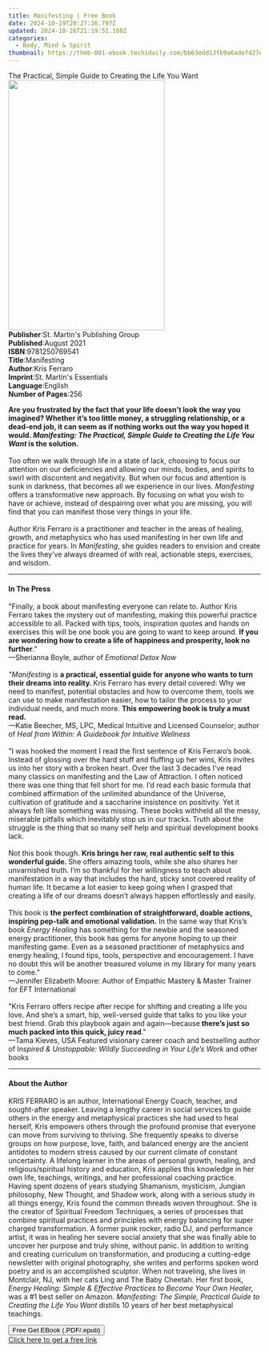 ```yaml
---
title: Manifesting | Free Book
date: 2024-10-19T20:27:36.797Z
updated: 2024-10-26T21:19:51.108Z
categories:
  - Body, Mind & Spirit
thumbnail: https://thmb-001-ebook.techidaily.com/bb63edd13fb9a6adefd27ebd398f42f1744ce075e8277ab4287b176c10461af5.jpg
---
```

<main id="book-container">
  <div class="flex flex-col">
    <div class="book-brief flex-1 py-6 px-4 sm:p-6 md:py-10 md:px-8">
      <!-- brief-->
      <div class="book-brief-main">
        The Practical, Simple Guide to Creating the Life You Want
      </div>
    </div>
    <div
      class="book-meta-info flex-1 grid gap-4 col-start-1 col-end-3 row-start-1 sm:mb-6 sm:grid-cols-4 lg:gap-6 lg:col-start-2 lg:row-end-6 lg:row-span-6 lg:mb-0"
    >
      <div
        class="book-meta-info-left place-content-center mt-4 p-4 text-sm leading-6 col-start-2 col-span-2 dark:text-slate-400"
      >
        <img
          class="w-full h-500 object-cover rounded-lg sm:h-255 sm:col-span-2 lg:col-span-full"
          src="https://img-001-ebook.techidaily.com/8f8accaf82f13aa67d1f8f60684dc473a758e8e8602a077700e83fa9c4acfe3d.jpg"
          alt=""
          width="312"
          height="500"
        />
      </div>
      <div
        class="book-meta-info-right mt-2 col-start-1 row-start-2 col-span-3 self-center"
      >
        <!-- meta data  -->
        <div class="flex flex-col px-4 md:px-8">
          <div class="flex-1">
            <strong>Publisher</strong>:<span class="px-2"
              >St. Martin&#39;s Publishing Group</span
            >
          </div>
          <div class="flex-1">
            <strong>Published</strong>:<span class="px-2">August 2021</span>
          </div>
          <div class="flex-1">
            <strong>ISBN</strong>:<span class="px-2">9781250769541</span>
          </div>
          <div class="flex-1">
            <strong>Title</strong>:<span class="px-2">Manifesting</span>
          </div>
          <div class="flex-1">
            <strong>Author</strong>:<span class="px-2">Kris Ferraro</span>
          </div>
          <div class="flex-1">
            <strong>Imprint</strong>:<span class="px-2"
              >St. Martin&#39;s Essentials</span
            >
          </div>
          <div class="flex-1">
            <strong>Language</strong>:<span class="px-2">English</span>
          </div>
          <div class="flex-1">
            <strong>Number of Pages</strong>:<span class="px-2">256</span>
          </div>
        </div>
      </div>
    </div>
    <div class="book-description flex-1 py-6 px-4 sm:p-6 md:py-10 md:px-8">
      <div class="book-description-main">
        <div accordion-content="" id="description">
          <p>
            <b
              >Are you frustrated by the fact that your life doesn’t look the
              way you imagined? Whether it’s too little money, a struggling
              relationship, or a dead-end job, it can seem as if nothing works
              out the way you hoped it would.
              <i
                >Manifesting: The Practical, Simple Guide to Creating the Life
                You Want</i
              >
              is the solution.</b
            ><br /><br />Too often we walk through life in a state of lack,
            choosing to focus our attention on our deficiencies and allowing our
            minds, bodies, and spirits to swirl with discontent and negativity.
            But when our focus and attention is sunk in darkness, that becomes
            all we experience in our lives. <i>Manifesting</i> offers a
            transformative new approach. By focusing on what you wish to have or
            achieve, instead of despairing over what you are missing, you will
            find that you can manifest those very things in your life.<br /><br />Author
            Kris Ferraro is a practitioner and teacher in the areas of healing,
            growth, and metaphysics who has used manifesting in her own life and
            practice for years. In <i>Manifesting</i>, she guides readers to
            envision and create the lives they’ve always dreamed of with real,
            actionable steps, exercises, and wisdom.
          </p>
        </div>
        <div class="accordion-fader"></div>
      </div>
    </div>
    <div class="book-excerpts flex-1 py-6 px-4 sm:p-6 md:py-10 md:px-8">
      <!-- excerpts-->
      <div class="book-excerpts-main">
        <hr />
        <h4 class="placeholder placeholder-heading">
          <span>In The Press</span>
        </h4>
        <p></p>
        <p>
          "Finally, a book about manifesting everyone can relate to. Author Kris
          Ferraro takes the mystery out of manifesting, making this powerful
          practice accessible to all. Packed with tips, tools, inspiration
          quotes and hands on exercises this will be one book you are going to
          want to keep around.
          <b
            >If you are wondering how to create a life of happiness and
            prosperity, look no further</b
          >." <br />—Sherianna Boyle, author of
          <i>Emotional Detox Now <br /><br />"Manifesting</i> is
          <b
            >a practical, essential guide for anyone who wants to turn their
            dreams into reality. </b
          >Kris Ferraro has every detail covered: Why we need to manifest,
          potential obstacles and how to overcome them, tools we can use to make
          manifestation easier, how to tailor the process to your individual
          needs, and much more.
          <b>This empowering book is truly a must read. <br /></b> —Katie
          Beecher, MS, LPC, Medical Intuitive and Licensed Counselor; author of
          <i>Heal from Within: A Guidebook for Intuitive Wellness<br /><br /></i
          >"I was hooked the moment I read the first sentence of Kris Ferraro’s
          book. Instead of glossing over the hard stuff and fluffing up her
          wins, Kris invites us into her story with a broken heart. Over the
          last 3 decades I've read many classics on manifesting and the Law of
          Attraction. I often noticed there was one thing that fell short for
          me. I’d read each basic formula that combined affirmation of the
          unlimited abundance of the Universe, cultivation of gratitude and a
          saccharine insistence on positivity. Yet it always felt like something
          was missing. These books withheld all the messy, miserable pitfalls
          which inevitably stop us in our tracks. Truth about the struggle is
          the thing that so many self help and spiritual development books lack.
          <br /><br />Not this book though.
          <b
            >Kris brings her raw, real authentic self to this wonderful guide. </b
          >She offers amazing tools, while she also shares her unvarnished
          truth. I’m so thankful for her willingness to teach about
          manifestation in a way that includes the hard, sticky snot covered
          reality of human life. It became a lot easier to keep going when I
          grasped that creating a life of our dreams doesn’t always happen
          effortlessly and easily. <br /><br />This book is
          <b
            >the perfect combination of straightforward, doable actions,
            inspiring pep-talk and emotional validation.</b
          >
          In the same way that Kris’s book <i>Energy Healing</i> has something
          for the newbie and the seasoned energy practitioner, this book has
          gems for anyone hoping to up their manifesting game. Even as a
          seasoned practitioner of metaphysics and energy healing, I found tips,
          tools, perspective and encouragement. I have no doubt this will be
          another treasured volume in my library for many years to come."
          <br />—Jennifer Elizabeth Moore: Author of Empathic Mastery &amp;
          Master Trainer for EFT International<br /><br />"Kris Ferraro offers
          recipe after recipe for shifting and creating a life you love. And
          she’s a smart, hip, well-versed guide that talks to you like your best
          friend. Grab this playbook again and again—because<b>
            there’s just so much packed into this quick, juicy read</b
          >."<br />—Tama Kieves, USA Featured visionary career coach and
          bestselling author of I<i
            >nspired &amp; Unstoppable: Wildly Succeeding in Your Life’s Work </i
          >and other books
        </p>
        <p></p>
      </div>
    </div>
    <div class="book-about-author flex-1 py-6 px-4 sm:p-6 md:py-10 md:px-8">
      <!-- about author-->
      <div class="book-main-author-main">
        <hr />
        <h4 class="placeholder placeholder-heading">
          <span>About the Author</span>
        </h4>
        <p>
          KRIS FERRARO is an author, International Energy Coach, teacher, and
          sought-after speaker. Leaving a lengthy career in social services to
          guide others in the energy and metaphysical practices she had used to
          heal herself, Kris empowers others through the profound promise that
          everyone can move from surviving to thriving. She frequently speaks to
          diverse groups on how purpose, love, faith, and balanced energy are
          the ancient antidotes to modern stress caused by our current climate
          of constant uncertainty. A lifelong learner in the areas of personal
          growth, healing, and religious/spiritual history and education, Kris
          applies this knowledge in her own life, teachings, writings, and her
          professional coaching practice. Having spent dozens of years studying
          Shamanism, mysticism, Jungian philosophy, New Thought, and Shadow
          work, along with a serious study in all things energy, Kris found the
          common threads woven throughout. She is the creator of Spiritual
          Freedom Techniques, a series of processes that combine spiritual
          practices and principles with energy balancing for super charged
          transformation. A former punk rocker, radio DJ, and performance
          artist, it was in healing her severe social anxiety that she was
          finally able to uncover her purpose and truly shine, without panic. In
          addition to writing and creating curriculum on transformation, and
          producing a cutting-edge newsletter with original photography, she
          writes and performs spoken word poetry and is an accomplished
          sculptor. When not traveling, she lives in Montclair, NJ, with her
          cats Ling and The Baby Cheetah. Her first book,
          <i
            >Energy Healing: Simple &amp; Effective Practices to Become Your Own
            Healer,</i
          >
          was a #1 best seller on Amazon.
          <i
            >Manifesting: The Simple, Practical Guide to Creating the Life You
            Want </i
          >distills 10 years of her best metaphysical teachings.
        </p>
      </div>
    </div>
    <div class="book-free-get flex-1 py-6 px-4 sm:p-6 md:py-10 md:px-8">
      <button
        id="btn-free-get"
        class="bg-blue-500 hover:bg-blue-700 text-white font-bold py-2 px-4 rounded"
      >
        Free Get EBook (.PDF/.epub)
      </button>
      <div id="countdown-display" class="px-2 text-lg mt-2"></div>
      <a
        id="free-link"
        class="hidden bg-blue-500 hover:bg-blue-700 text-white font-bold py-2 px-4 rounded"
        href="https://www.ebooks.com/en-us/book/210103342/manifesting/kris-ferraro/"
        target="_blank"
        >Click here to get a free link</a
      >
    </div>
    <script>
      let countdownTime = 0;
      let countdownInterval = null;
      document
        .getElementById('btn-free-get')
        .addEventListener('click', startCountdown);
      function startCountdown() {
        countdownTime = new Date().getTime() + 60000 * 3;
        countdownInterval = setInterval(updateCountdown, 1000);
        document.getElementById('btn-free-get').disabled = true;
        document
          .getElementById('btn-free-get')
          .classList.add('bg-gray-500', 'cursor-not-allowed');
      }
      function updateCountdown() {
        let currentTime = new Date().getTime();
        let timeLeft = countdownTime - currentTime;
        let secondsLeft = Math.floor(timeLeft / 1000);
        document.getElementById('countdown-display').innerHTML =
          `Remaining time: ${secondsLeft} seconds.`;
        if (secondsLeft <= 0) {
          clearInterval(countdownInterval);
          document.getElementById('btn-free-get').classList.add('hidden');
          document.getElementById('free-link').classList.remove('hidden');
          document.getElementById('countdown-display').innerHTML = '';
        }
      }
    </script>
  </div>
</main>

<ins class="adsbygoogle"
      style="display:block"
      data-ad-client="ca-pub-7571918770474297"
      data-ad-slot="8358498916"
      data-ad-format="auto"
      data-full-width-responsive="true"></ins>
    